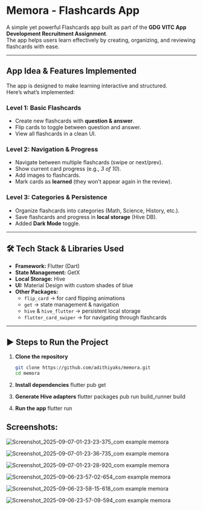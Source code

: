 # Memora - Flashcards App

A simple yet powerful Flashcards app built as part of the **GDG VITC App Development Recruitment Assignment**.  
The app helps users learn effectively by creating, organizing, and reviewing flashcards with ease.

---

## App Idea & Features Implemented

The app is designed to make learning interactive and structured.  
Here’s what’s implemented:

### Level 1: Basic Flashcards
- Create new flashcards with **question & answer**.
- Flip cards to toggle between question and answer.
- View all flashcards in a clean UI.

### Level 2: Navigation & Progress
- Navigate between multiple flashcards (swipe or next/prev).
- Show current card progress (e.g., *3 of 10*).
- Add images to flashcards.
- Mark cards as **learned** (they won’t appear again in the review).

### Level 3: Categories & Persistence
- Organize flashcards into categories (Math, Science, History, etc.).
- Save flashcards and progress in **local storage** (Hive DB).
- Added **Dark Mode** toggle.

---

## 🛠️ Tech Stack & Libraries Used

- **Framework:** Flutter (Dart)
- **State Management:** GetX
- **Local Storage:** Hive
- **UI:** Material Design with custom shades of blue
- **Other Packages:**
  - `flip_card` → for card flipping animations  
  - `get` → state management & navigation  
  - `hive` & `hive_flutter` → persistent local storage  
  - `flutter_card_swiper` → for navigating through flashcards

---

## ▶️ Steps to Run the Project

1. **Clone the repository**
   ```bash
   git clone https://github.com/adithiyaks/memora.git
   cd memora

2. **Install dependencies**
    flutter pub get

3. **Generate Hive adapters**
    flutter packages pub run build_runner build

4. **Run the app**
    flutter run

## Screenshots:
![Screenshot_2025-09-07-01-23-23-375_com example memora](https://github.com/user-attachments/assets/63b88204-43b6-498f-920f-b6911e6e5cb0)


![Screenshot_2025-09-07-01-23-36-735_com example memora](https://github.com/user-attachments/assets/e2b06964-3782-45f4-9dd9-77382c9f7365)


![Screenshot_2025-09-07-01-23-28-920_com example memora](https://github.com/user-attachments/assets/cc04d0c2-8bd6-4551-9204-2b5f8d2fe9d2)


![Screenshot_2025-09-06-23-57-02-654_com example memora](https://github.com/user-attachments/assets/dda20ce0-9acb-480d-9680-dd05367a1ebc)


![Screenshot_2025-09-06-23-58-15-618_com example memora](https://github.com/user-attachments/assets/6b0a28e2-d64b-4e18-b62f-6c33b4d3ea52)


![Screenshot_2025-09-06-23-57-09-594_com example memora](https://github.com/user-attachments/assets/2ab5663e-99ac-45dd-859a-8e9aaf9b43d3)

